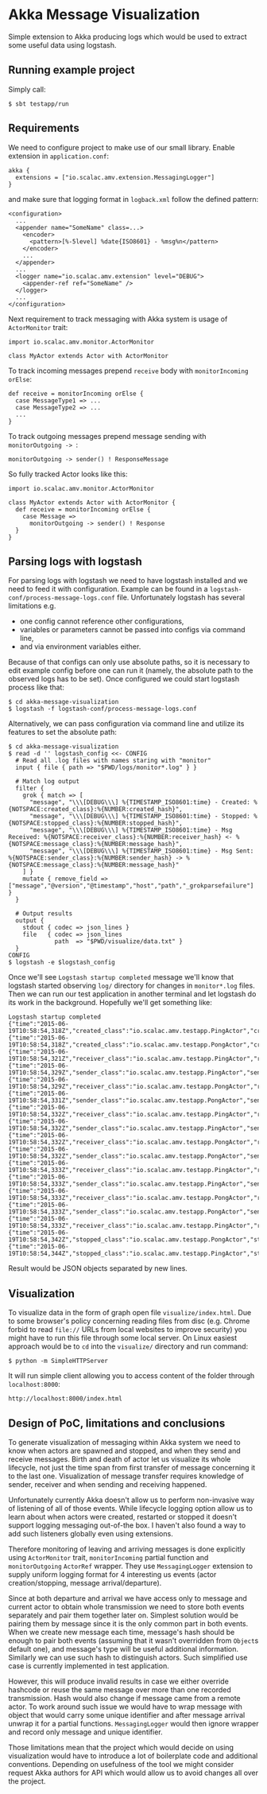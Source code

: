 # Akka Message Visualization

Simple extension to Akka producing logs which would be used to extract some useful data using logstash.

## Running example project

Simply call:

    $ sbt testapp/run
    
## Requirements

We need to configure project to make use of our small library. Enable extension in `application.conf`:

    akka {
      extensions = ["io.scalac.amv.extension.MessagingLogger"]
    }

and make sure that logging format in `logback.xml` follow the defined pattern:

    <configuration>
      ...
      <appender name="SomeName" class=...>
        <encoder>
          <pattern>[%-5level] %date{ISO8601} - %msg%n</pattern>
        </encoder>
        ...
      </appender>
      ...
      <logger name="io.scalac.amv.extension" level="DEBUG">
        <appender-ref ref="SomeName" />
      </logger>
      ...
    </configuration>

Next requirement to track messaging with Akka system is usage of `ActorMonitor` trait:

    import io.scalac.amv.monitor.ActorMonitor

    class MyActor extends Actor with ActorMonitor

To track incoming messages prepend `receive` body with `monitorIncoming orElse`:
 
    def receive = monitorIncoming orElse {
      case MessageType1 => ...
      case MessageType2 => ...
      ...
    }
    
To track outgoing messages prepend message sending with `monitorOutgoing -> `:

    monitorOutgoing -> sender() ! ResponseMessage
    
So fully tracked Actor looks like this:

    import io.scalac.amv.monitor.ActorMonitor
    
    class MyActor extends Actor with ActorMonitor {
      def receive = monitorIncoming orElse {
        case Message =>
          monitorOutgoing -> sender() ! Response
      }
    }

## Parsing logs with logstash

For parsing logs with logstash we need to have logstash installed and we need to feed it with configuration. Example can
be found in a `logstash-conf/process-message-logs.conf` file. Unfortunately logstash has several limitations e.g.

 * one config cannot reference other configurations,
 * variables or parameters cannot be passed into configs via command line,
 * and via environment variables either.
 
Because of that configs can only use absolute paths, so it is necessary to edit example config before one can run it
(namely, the absolute path to the observed logs has to be set). Once configured we could start logstash process like
that:

    $ cd akka-message-visualization
    $ logstash -f logstash-conf/process-message-logs.conf

Alternatively, we can pass configuration via command line and utilize its features to set the absolute path: 

    $ cd akka-message-visualization
    $ read -d '' logstash_config <<- CONFIG
      # Read all .log files with names staring with "monitor"
      input { file { path => "$PWD/logs/monitor*.log" } }
      
      # Match log output
      filter {
        grok { match => [
          "message", "\\\[DEBUG\\\] %{TIMESTAMP_ISO8601:time} - Created: %{NOTSPACE:created_class}:%{NUMBER:created_hash}",
          "message", "\\\[DEBUG\\\] %{TIMESTAMP_ISO8601:time} - Stopped: %{NOTSPACE:stopped_class}:%{NUMBER:stopped_hash}",
          "message", "\\\[DEBUG\\\] %{TIMESTAMP_ISO8601:time} - Msg Received: %{NOTSPACE:receiver_class}:%{NUMBER:receiver_hash} <- %{NOTSPACE:message_class}:%{NUMBER:message_hash}",
          "message", "\\\[DEBUG\\\] %{TIMESTAMP_ISO8601:time} - Msg Sent: %{NOTSPACE:sender_class}:%{NUMBER:sender_hash} -> %{NOTSPACE:message_class}:%{NUMBER:message_hash}"
        ] }
        mutate { remove_field => ["message","@version","@timestamp","host","path","_grokparsefailure"] }
      }
      
      # Output results
      output {
        stdout { codec => json_lines }
        file   { codec => json_lines
                 path  => "$PWD/visualize/data.txt" }
      }
    CONFIG
    $ logstash -e $logstash_config

Once we'll see `Logstash startup completed` message we'll know that logstash started observing `log/` directory for
changes in `monitor*.log` files. Then we can run our test application in another terminal and let logstash do its work
in the background. Hopefully we'll get something like:
 
    Logstash startup completed
    {"time":"2015-06-19T10:58:54,318Z","created_class":"io.scalac.amv.testapp.PingActor","created_hash":"1974990182"}
    {"time":"2015-06-19T10:58:54,318Z","created_class":"io.scalac.amv.testapp.PongActor","created_hash":"1656124757"}
    {"time":"2015-06-19T10:58:54,321Z","receiver_class":"io.scalac.amv.testapp.PingActor","receiver_hash":"1974990182","message_class":"io.scalac.amv.testapp.PingActor$Initialize$","message_hash":"-1430411344"}
    {"time":"2015-06-19T10:58:54,329Z","sender_class":"io.scalac.amv.testapp.PingActor","sender_hash":"1974990182","message_class":"io.scalac.amv.testapp.PingActor$PingMessage","message_hash":"696210608"}
    {"time":"2015-06-19T10:58:54,329Z","receiver_class":"io.scalac.amv.testapp.PongActor","receiver_hash":"1656124757","message_class":"io.scalac.amv.testapp.PingActor$PingMessage","message_hash":"696210608"}
    {"time":"2015-06-19T10:58:54,331Z","sender_class":"io.scalac.amv.testapp.PongActor","sender_hash":"1656124757","message_class":"io.scalac.amv.testapp.PongActor$PongMessage","message_hash":"-595598217"}
    {"time":"2015-06-19T10:58:54,332Z","receiver_class":"io.scalac.amv.testapp.PingActor","receiver_hash":"1974990182","message_class":"io.scalac.amv.testapp.PongActor$PongMessage","message_hash":"-595598217"}
    {"time":"2015-06-19T10:58:54,332Z","sender_class":"io.scalac.amv.testapp.PingActor","sender_hash":"1974990182","message_class":"io.scalac.amv.testapp.PingActor$PingMessage","message_hash":"696210608"}
    {"time":"2015-06-19T10:58:54,332Z","receiver_class":"io.scalac.amv.testapp.PongActor","receiver_hash":"1656124757","message_class":"io.scalac.amv.testapp.PingActor$PingMessage","message_hash":"696210608"}
    {"time":"2015-06-19T10:58:54,332Z","sender_class":"io.scalac.amv.testapp.PongActor","sender_hash":"1656124757","message_class":"io.scalac.amv.testapp.PongActor$PongMessage","message_hash":"-595598217"}
    {"time":"2015-06-19T10:58:54,333Z","receiver_class":"io.scalac.amv.testapp.PingActor","receiver_hash":"1974990182","message_class":"io.scalac.amv.testapp.PongActor$PongMessage","message_hash":"-595598217"}
    {"time":"2015-06-19T10:58:54,333Z","sender_class":"io.scalac.amv.testapp.PingActor","sender_hash":"1974990182","message_class":"io.scalac.amv.testapp.PingActor$PingMessage","message_hash":"696210608"}
    {"time":"2015-06-19T10:58:54,333Z","receiver_class":"io.scalac.amv.testapp.PongActor","receiver_hash":"1656124757","message_class":"io.scalac.amv.testapp.PingActor$PingMessage","message_hash":"696210608"}
    {"time":"2015-06-19T10:58:54,333Z","sender_class":"io.scalac.amv.testapp.PongActor","sender_hash":"1656124757","message_class":"io.scalac.amv.testapp.PongActor$PongMessage","message_hash":"-595598217"}
    {"time":"2015-06-19T10:58:54,333Z","receiver_class":"io.scalac.amv.testapp.PingActor","receiver_hash":"1974990182","message_class":"io.scalac.amv.testapp.PongActor$PongMessage","message_hash":"-595598217"}
    {"time":"2015-06-19T10:58:54,342Z","stopped_class":"io.scalac.amv.testapp.PongActor","stopped_hash":"1656124757"}
    {"time":"2015-06-19T10:58:54,344Z","stopped_class":"io.scalac.amv.testapp.PingActor","stopped_hash":"1974990182"}

Result would be JSON objects separated by new lines.

## Visualization

To visualize data in the form of graph open file `visualize/index.html`. Due to some browser's policy concerning
reading files from disc (e.g. Chrome forbid to read `file://` URLs from local websites to improve security) you might
have to run this file through some local server. On Linux easiest approach would be to `cd` into the `visualize/`
directory and run command:

    $ python -m SimpleHTTPServer
    
It will run simple client allowing you to access content of the folder through `localhost:8000`:

    http://localhost:8000/index.html
    
## Design of PoC, limitations and conclusions

To generate visualization of messaging within Akka system we need to know when actors are spawned and stopped, and when
they send and receive messages. Birth and death of actor let us visualize its whole lifecycle, not just the time span
from first transfer of message concerning it to the last one. Visualization of message transfer requires knowledge of
sender, receiver and when sending and receiving happened.
 
Unfortunately currently Akka doesn't allow us to perform non-invasive way of listening of all of those events. While
lifecycle logging option allow us to learn about when actors were created, restarted or stopped it doesn't support
logging messaging out-of-the box. I haven't also found a way to add such listeners globally even using extensions.

Therefore monitoring of leaving and arriving messages is done explicitly using `ActorMonitor` trait, `monitorIncoming`
partial function and `monitorOutgoing` `ActorRef` wrapper. They use `MessagingLogger` extension to supply uniform
logging format for 4 interesting us events (actor creation/stopping, message arrival/departure).

Since at both departure and arrival we have access only to message and current actor to obtain whole transmission we
need to store both events separately and pair them together later on. Simplest solution would be pairing them by message
since it is the only common part in both events. When we create new message each time, message's hash should be enough
to pair both events (assuming that it wasn't overridden from `Object`s default one), and message's type will be useful
additional information. Similarly we can use such hash to distinguish actors. Such simplified use case is currently
implemented in test application.

However, this will produce invalid results in case we either override hashcode or reuse the same message over more than
one recorded transmission. Hash would also change if message came from a remote actor. To work around such issue we
would have to wrap message with object that would carry some unique identifier and after message arrival unwrap it for
a partial functions. `MessagingLogger` would then ignore wrapper and record only message and unique identifier.
   
Those limitations mean that the project which would decide on using visualization would have to introduce a lot of
boilerplate code and additional conventions. Depending on usefulness of the tool we might consider request Akka authors
for API which would allow us to avoid changes all over the project.
